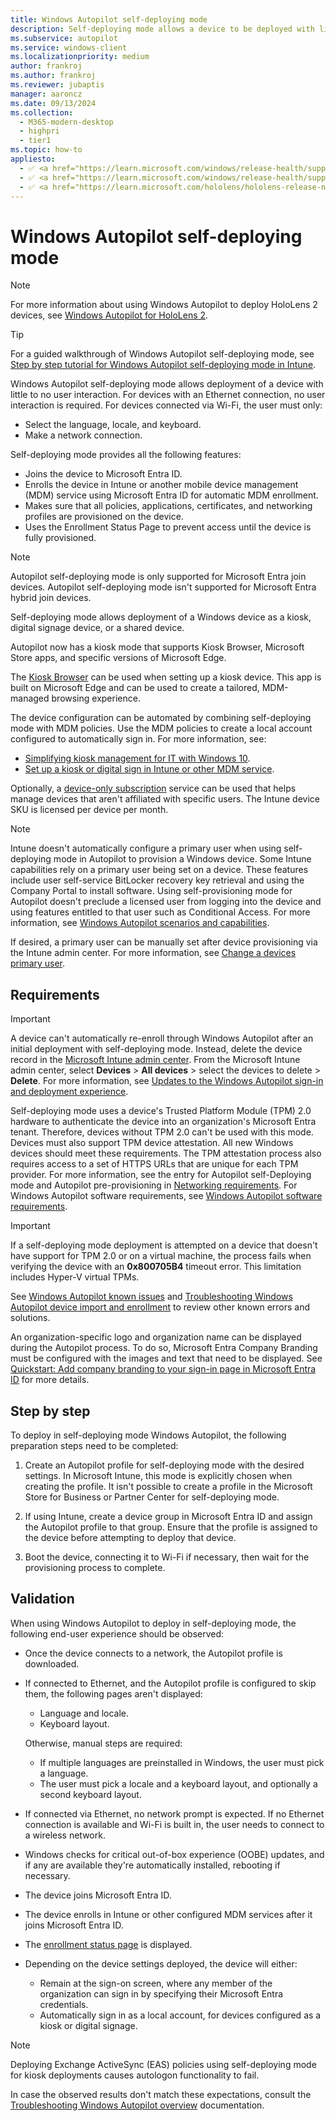```yaml
---
title: Windows Autopilot self-deploying mode
description: Self-deploying mode allows a device to be deployed with little to no user interaction. This mode is designed to deploy Windows as a kiosk, digital signage device, or a shared device.
ms.subservice: autopilot
ms.service: windows-client
ms.localizationpriority: medium
author: frankroj
ms.author: frankroj
ms.reviewer: jubaptis
manager: aaroncz
ms.date: 09/13/2024
ms.collection:
  - M365-modern-desktop
  - highpri
  - tier1
ms.topic: how-to
appliesto:
  - ✅ <a href="https://learn.microsoft.com/windows/release-health/supported-versions-windows-client" target="_blank">Windows 11</a>
  - ✅ <a href="https://learn.microsoft.com/windows/release-health/supported-versions-windows-client" target="_blank">Windows 10</a>
  - ✅ <a href="https://learn.microsoft.com/hololens/hololens-release-notes" target="_blank">Windows Holographic</a>
---
```


# Windows Autopilot self-deploying mode

> [!NOTE]
>
> For more information about using Windows Autopilot to deploy HoloLens 2 devices, see [Windows Autopilot for HoloLens 2](/hololens/hololens2-autopilot).

> [!TIP]
>
> For a guided walkthrough of Windows Autopilot self-deploying mode, see [Step by step tutorial for Windows Autopilot self-deploying mode in Intune](tutorial/self-deploying/self-deploying-workflow.md).

Windows Autopilot self-deploying mode allows deployment of a device with little to no user interaction. For devices with an Ethernet connection, no user interaction is required. For devices connected via Wi-Fi, the user must only:

- Select the language, locale, and keyboard.
- Make a network connection.

Self-deploying mode provides all the following features:

- Joins the device to Microsoft Entra ID.
- Enrolls the device in Intune or another mobile device management (MDM) service using Microsoft Entra ID for automatic MDM enrollment.
- Makes sure that all policies, applications, certificates, and networking profiles are provisioned on the device.
- Uses the Enrollment Status Page to prevent access until the device is fully provisioned.

> [!NOTE]
>
> Autopilot self-deploying mode is only supported for Microsoft Entra join devices. Autopilot self-deploying mode isn't supported for Microsoft Entra hybrid join devices.

Self-deploying mode allows deployment of a Windows device as a kiosk, digital signage device, or a shared device.

Autopilot now has a kiosk mode that supports Kiosk Browser, Microsoft Store apps, and specific versions of Microsoft Edge.

The [Kiosk Browser](https://www.microsoft.com/p/kiosk-browser/9ngb5s5xg2kp?rtc=1&activetab=pivot:overviewtab) can be used when setting up a kiosk device. This app is built on Microsoft Edge and can be used to create a tailored, MDM-managed browsing experience.

The device configuration can be automated by combining self-deploying mode with MDM policies. Use the MDM policies to create a local account configured to automatically sign in. For more information, see:

- [Simplifying kiosk management for IT with Windows 10](https://techcommunity.microsoft.com/t5/windows-it-pro-blog/simplifying-kiosk-management-for-it-with-windows-10/ba-p/187691).
- [Set up a kiosk or digital sign in Intune or other MDM service](/windows/configuration/setup-kiosk-digital-signage#set-up-a-kiosk-or-digital-sign-in-intune-or-other-mdm-service).

Optionally, a [device-only subscription](https://techcommunity.microsoft.com/t5/microsoft-endpoint-manager-blog/microsoft-intune-announces-device-only-subscription-for-shared/ba-p/280817) service can be used that helps manage devices that aren't affiliated with specific users. The Intune device SKU is licensed per device per month.

> [!NOTE]
>
> Intune doesn't automatically configure a primary user when using self-deploying mode in Autopilot to provision a Windows device. Some Intune capabilities rely on a primary user being set on a device. These features include user self-service BitLocker recovery key retrieval and using the Company Portal to install software. Using self-provisioning mode for Autopilot doesn't preclude a licensed user from logging into the device and using features entitled to that user such as Conditional Access. For more information, see [Windows Autopilot scenarios and capabilities](windows-autopilot-scenarios.md).
>
> If desired, a primary user can be manually set after device provisioning via the Intune admin center. For more information, see [Change a devices primary user](/mem/intune-service/remote-actions/find-primary-user#change-a-devices-primary-user).

## Requirements

> [!IMPORTANT]
>
> A device can't automatically re-enroll through Windows Autopilot after an initial deployment with self-deploying mode. Instead, delete the device record in the [Microsoft Intune admin center](https://go.microsoft.com/fwlink/?linkid=2109431). From the Microsoft Intune admin center, select **Devices** > **All devices** > select the devices to delete > **Delete**. For more information, see [Updates to the Windows Autopilot sign-in and deployment experience](https://techcommunity.microsoft.com/t5/intune-customer-success/updates-to-the-windows-autopilot-sign-in-and-deployment/ba-p/2848452).

Self-deploying mode uses a device's Trusted Platform Module (TPM) 2.0 hardware to authenticate the device into an organization's Microsoft Entra tenant. Therefore, devices without TPM 2.0 can't be used with this mode. Devices must also support TPM device attestation. All new Windows devices should meet these requirements. The TPM attestation process also requires access to a set of HTTPS URLs that are unique for each TPM provider. For more information, see the entry for Autopilot self-Deploying mode and Autopilot pre-provisioning in [Networking requirements](requirements.md?tabs=networking#autopilot-self-deploying-mode-and-autopilot-pre-provisioning). For Windows Autopilot software requirements, see [Windows Autopilot software requirements](./requirements.md?tabs=software).

> [!IMPORTANT]
>
> If a self-deploying mode deployment is attempted on a device that doesn't have support for TPM 2.0 or on a virtual machine, the process fails when verifying the device with an **0x800705B4** timeout error. This limitation includes Hyper-V virtual TPMs.
>
> See [Windows Autopilot known issues](known-issues.md) and [Troubleshooting Windows Autopilot device import and enrollment](troubleshooting-faq.yml#troubleshooting-windows-autopilot-device-import-and-enrollment) to review other known errors and solutions.

An organization-specific logo and organization name can be displayed during the Autopilot process. To do so, Microsoft Entra Company Branding must be configured with the images and text that need to be displayed. See [Quickstart: Add company branding to your sign-in page in Microsoft Entra ID](/azure/active-directory/fundamentals/customize-branding) for more details.

## Step by step

To deploy in self-deploying mode Windows Autopilot, the following preparation steps need to be completed:

1. Create an Autopilot profile for self-deploying mode with the desired settings. In Microsoft Intune, this mode is explicitly chosen when creating the profile. It isn't possible to create a profile in the Microsoft Store for Business or Partner Center for self-deploying mode.

1. If using Intune, create a device group in Microsoft Entra ID and assign the Autopilot profile to that group. Ensure that the profile is assigned to the device before attempting to deploy that device.

1. Boot the device, connecting it to Wi-Fi if necessary, then wait for the provisioning process to complete.

## Validation

When using Windows Autopilot to deploy in self-deploying mode, the following end-user experience should be observed:

- Once the device connects to a network, the Autopilot profile is downloaded.

- If connected to Ethernet, and the Autopilot profile is configured to skip them, the following pages aren't displayed:

  - Language and locale.
  - Keyboard layout.

  Otherwise, manual steps are required:

  - If multiple languages are preinstalled in Windows, the user must pick a language.
  - The user must pick a locale and a keyboard layout, and optionally a second keyboard layout.

- If connected via Ethernet, no network prompt is expected. If no Ethernet connection is available and Wi-Fi is built in, the user needs to connect to a wireless network.

- Windows checks for critical out-of-box experience (OOBE) updates, and if any are available they're automatically installed, rebooting if necessary.

- The device joins Microsoft Entra ID.

- The device enrolls in Intune or other configured MDM services after it joins Microsoft Entra ID.

- The [enrollment status page](enrollment-status.md) is displayed.

- Depending on the device settings deployed, the device will either:

  - Remain at the sign-on screen, where any member of the organization can sign in by specifying their Microsoft Entra credentials.
  - Automatically sign in as a local account, for devices configured as a kiosk or digital signage.

> [!NOTE]
>
> Deploying Exchange ActiveSync (EAS) policies using self-deploying mode for kiosk deployments causes autologon functionality to fail.

In case the observed results don't match these expectations, consult the [Troubleshooting Windows Autopilot overview](troubleshooting-faq.yml#troubleshooting-windows-autopilot-overview) documentation.
